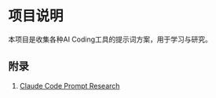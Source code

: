 # 项目说明

本项目是收集各种AI Coding工具的提示词方案，用于学习与研究。


## 附录
1. [Claude Code Prompt Research](https://minusx.ai/blog/decoding-claude-code/#31-llm-search---rag-based-search)
